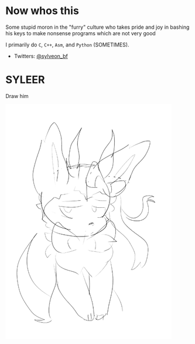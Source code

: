 # Now whos this
Some stupid moron in the "furry" culture who takes pride and joy in bashing his keys to make nonsense programs which are not very good

I primarily do `C`, `C++`, `Asm`, and `Python` (SOMETIMES). 

 - Twitters: [@sylveon_bf](https://twitter.com/sylveon_bf)

# SYLEER
Draw him

![syleer](syleer.png)
